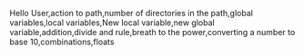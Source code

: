 Hello User,action to path,number of directories in the path,global variables,local variables,New local variable,new global variable,addition,divide and rule,breath to the power,converting a number to base 10,combinations,floats
